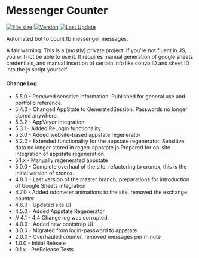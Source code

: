 # Messenger Counter
[![File size](https://img.shields.io/github/repo-size/vakkendwarf/msgctr-public)](https://img.shields.io/github/repo-size/vakkendwarf/msgctr-public)
[![Version](https://img.shields.io/github/package-json/v/vakkendwarf/msgctr/cronox)](https://img.shields.io/github/package-json/v/vakkendwarf/msgctr-public/master)
[![Last Update](https://img.shields.io/github/last-commit/vakkendwarf/msgctr-public)](https://img.shields.io/github/last-commit/vakkendwarf/msgctr-public)

Automated bot to count fb messenger messages.

A fair warning: This is a (mostly) private project. If you're not fluent in JS, you will not be able to use it.
It requires manual generation of google sheets credentials, and manual insertion of certain info like convo ID and sheet ID into the js script yourself.

#### Change Log:
- 5.5.0 - Removed sensitive information. Published for general use and portfolio reference.
- 5.4.0 - Changed AppState to GeneratedSession. Passwords no longer stored anywhere.
- 5.3.2 - AppVeyor integration
- 5.3.1 - Added ReLogin functionality
- 5.3.0 - Added website-based appstate regenerator
- 5.2.0 - Extended functionality for the appstate regenerator. Sensitive data no longer stored in regen-appstate.js Prepared for on-site integration of appstate regeneration.
- 5.1.x - Manually regenerated appstate
- 5.0.0 - Complete overhaul of the site, refactoring to cronox, this is the initial version of cronox.
- 4.8.0 - Last version of the master branch, preparations for introduction of Google Sheets integration
- 4.7.0 - Added odometer animations to the site, removed the exchange counter
- 4.6.0 - Updated site UI
- 4.5.0 - Added Appstate Regenerator
- // 4.1 - 4.4 Change log was corrupted.
- 4.0.0 - Added new bootstrap UI
- 3.0.0 - Migrated from login-password to appstate
- 2.0.0 - Overhauled counter, removed messages per minute
- 1.0.0 - Initial Release
- 0.1.x - PreRelease Tests
